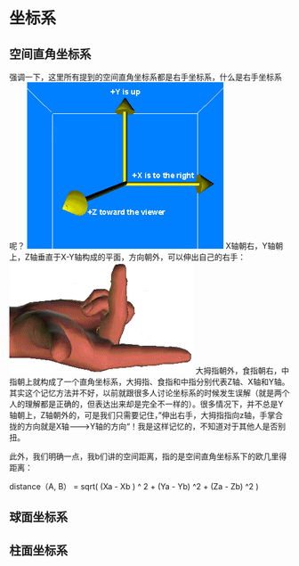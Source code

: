 
# 坐标系


## 空间直角坐标系

强调一下，这里所有提到的空间直角坐标系都是右手坐标系，什么是右手坐标系呢？
![](/files/coords.gif)
X轴朝右，Y轴朝上，Z轴垂直于X-Y轴构成的平面，方向朝外，可以伸出自己的右手：
![](/files/rHand.gif)
大拇指朝外，食指朝右，中指朝上就构成了一个直角坐标系，大拇指、食指和中指分别代表Z轴、X轴和Y轴。其实这个记忆方法并不好，以前就跟很多人讨论坐标系的时候发生误解（就是两个人的理解都是正确的，但表达出来却是完全不一样的）。很多情况下，并不总是Y轴朝上，Z轴朝外的，可是我们只需要记住，”伸出右手，大拇指指向z轴，手掌合拢的方向就是X轴--->Y轴的方向“！我是这样记忆的，不知道对于其他人是否别扭。

 此外，我们明确一点，我b们讲的空间距离，指的是空间直角坐标系下的欧几里得距离：
 
 distance（A, B） = sqrt( (Xa - Xb ) ^ 2 + (Ya - Yb) ^2 + (Za - Zb) ^2 )
 
 
## 球面坐标系

## 柱面坐标系







